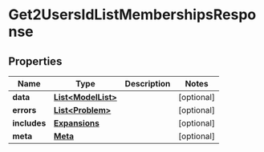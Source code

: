 

# Get2UsersIdListMembershipsResponse


## Properties

| Name | Type | Description | Notes |
|------------ | ------------- | ------------- | -------------|
|**data** | [**List&lt;ModelList&gt;**](ModelList.md) |  |  [optional] |
|**errors** | [**List&lt;Problem&gt;**](Problem.md) |  |  [optional] |
|**includes** | [**Expansions**](Expansions.md) |  |  [optional] |
|**meta** | [**Meta**](Meta.md) |  |  [optional] |



